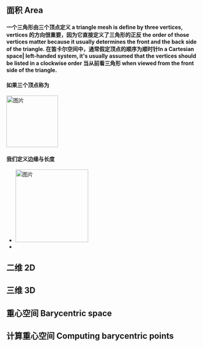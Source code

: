 ## 面积 Area
#### 一个三角形由三个顶点定义 a triangle mesh is define by three vertices, vertices 的方向很重要，因为它直接定义了三角形的正反 the order of those vertices matter because it usually determines the front and the back side of the triangle. 在笛卡尔空间中，通常假定顶点的顺序为顺时针In a Cartesian space| left-handed system, it's usually assumed that the vertices should be listed in a clockwise order 当从前看三角形 when viewed from the front side of the triangle.

#### 如果三个顶点称为
<img width="135" alt="图片" src="https://user-images.githubusercontent.com/31954987/226084834-54cb79e4-c1f5-4995-8b5c-6aa6551ed994.png">

#### 我们定义边缘与长度 
- <img width="190" alt="图片" src="https://user-images.githubusercontent.com/31954987/226085013-1286f281-3f7e-413d-9069-ab3708539cf7.png">
- 

## 二维 2D
## 三维 3D
## 重心空间 Barycentric space
## 计算重心空间 Computing barycentric points
